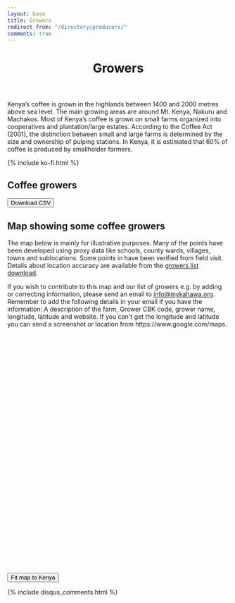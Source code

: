 ```yaml
---
layout: base
title: Growers
redirect_from: "/directory/producers/"
comments: true
---
```

<header>
  <div class="container">
    <div class="header-content">
      <h1>Growers</h1>
    </div>
  </div>
</header>

<article>
  <div class="container">
    <div class="row">
      <div class="col-md-8 mx-auto">
        <p class="lead">
          Kenya’s coffee is grown in the highlands between 1400 and 2000 metres above sea level. The main growing areas are around Mt. Kenya, Nakuru and Machakos. Most of Kenya’s coffee is grown on small farms organized into cooperatives and plantation/large estates. According to the Coffee Act (2001), the distinction between small and large farms is determined by the size and ownership of pulping stations. In Kenya, it is estimated that 60% of coffee is produced by smallholder farmers.
        </p>
        {% include ko-fi.html %}
        <h2>Coffee growers</h2>
          <div>
          <a href="/data/growers/coffeegrowers.csv">
            <button>Download CSV</button>
          </a>  
          </div>  
          <div id="coffeegrowerstable"></div>
          <h2>Map showing some coffee growers</h2>
          <p>The map below is mainly for illustrative purposes. Many of the points have been developed using proxy data like schools, county wards, villages, towns and sublocations. Some points in have been verified from field visit. Details about location accuracy are available from the <a href="/data/growers/coffeegrowers.csv">growers list download</a>. </p>
          <p>If you wish to contribute to this map and our list of growers e.g. by adding or correcting information,  please send an email to  <a href="mailto:info@mahwa.org?subject=Add%2Fedit%20coffee%20grower%20location">info@mykahawa.org</a>. Remember to add the following details in your email if you have the information: A description of the farm, Grower CBK code, grower name, longitude, latitude and website. If you can't get the longitude and latitude you can send a screenshot or location from https://www.google.com/maps.</p>
          <div id='map' style='width: 700px; height: 525px;'></div><br />
          <button id="fit">Fit map to Kenya</button>
      </div>
    </div>
  </div>

  {% include disqus_comments.html %}
</article>

<link href="https://unpkg.com/tabulator-tables@4.8.1/dist/css/tabulator.min.css" rel="stylesheet">
<script type="text/javascript" src="https://unpkg.com/tabulator-tables@4.8.1/dist/js/tabulator.min.js"></script>
<script src="https://cdn.jsdelivr.net/npm/promise-polyfill@8/dist/polyfill.min.js"></script>
<script type="text/javascript" src="/data/growers/coffeegrowers.json"></script>

<script type="text/javascript">	
	var local_data = coffeegrowers_data;  <!-- name inside json file -->
	var table = new Tabulator("#coffeegrowerstable", {
    height:"500px",
		data: local_data,
		ajaxProgressiveLoad:"scroll",
		layout:"fitColumns",
    virtualDomHoz:true,
		columns:[
		{title:"#", formatter:"rownum", align:"center", width:80},
		{title:"Ref",   field:"title"},
		{title:"Grower name",   field:"producer_name"},
    {title:"Category",   field:"actor"},
		],
	});
</script>
 

<script>
	mapboxgl.accessToken = 'pk.eyJ1IjoibXlrYWhhd2EiLCJhIjoiY2tmbXV4bHJ0MDUxZTJybXBsd2JzaDZoeiJ9.8M1YZahCfMJkuGixC3XmVg';
var map = new mapboxgl.Map({
container: 'map',
style: 'mapbox://styles/mapbox/streets-v11',
center: [38,1],
zoom: 6
});
 
map.on('load', function () {
map.addSource('places', {
'type': 'geojson',
'data': 'data/growers/coffeegrowers_location.geojson'
});
// Add a layer showing the places.
map.addLayer({
'id': 'places',
'type': 'symbol',
'source': 'places',
'layout': {
'text-field': ['get', 'producer_name'],
'text-variable-anchor': ['top', 'bottom', 'left', 'right'],
'text-radial-offset': 0.5,
'text-justify': 'auto',
//if you want to make icon-image generic replace farm with {icon} and add Maki icon name in properties e.g. "icon": "farm"
'icon-image': 'farm-15',
'icon-allow-overlap': true
}
});
 
// When a click event occurs on a feature in the places layer, open a popup at the
// location of the feature, with description HTML from its properties.
map.on('click', 'places', function (e) {
var coordinates = e.features[0].geometry.coordinates.slice();
var description = e.features[0].properties.cbk_growers_code;
 
// Ensure that if the map is zoomed out such that multiple
// copies of the feature are visible, the popup appears
// over the copy being pointed to.
while (Math.abs(e.lngLat.lng - coordinates[0]) > 180) {
coordinates[0] += e.lngLat.lng > coordinates[0] ? 360 : -360;
}
 
new mapboxgl.Popup()
.setLngLat(coordinates)
.setHTML(description)
.addTo(map);
});
 
// Change the cursor to a pointer when the mouse is over the places layer.
map.on('mouseenter', 'places', function () {
map.getCanvas().style.cursor = 'pointer';
});
 
// Change it back to a pointer when it leaves.
map.on('mouseleave', 'places', function () {
map.getCanvas().style.cursor = '';
});
});

// Fit to Kenya
document.getElementById('fit').addEventListener('click', function () {
      map.fitBounds([
          [32.958984, -5.353521],
          [43.50585, 5.615985]
      ]);
   });
</script>